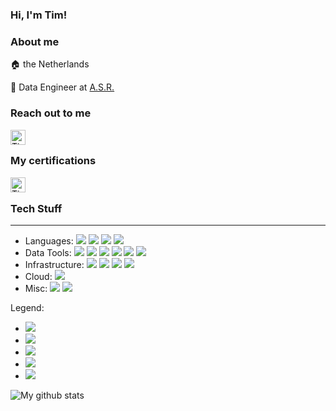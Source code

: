 ### Hi, I'm Tim!

### About me
:house: the Netherlands

:office: Data Engineer at [A.S.R.][2] 

### Reach out to me
[<img align="left" alt="Tim Voets | LinkedIn" width="24px" src="https://cdn.jsdelivr.net/npm/simple-icons@v3/icons/linkedin.svg" />][1]
<br />

### My certifications
[<img align="left" alt="Tim Voets | YourAcclaim" width="24px" src="https://cdn.youracclaim.com/assets/structure/logo-9cdb7df793567ed828676e986d492cf92dfcfba90a1f36593e0a2f3140d4cb18.svg" />][3]
<br />

### Tech Stuff
---
- Languages: 
![](https://img.shields.io/badge/-Python-brightgreen?style=flat&logo=Python&logoColor=white)
![](https://img.shields.io/badge/-Rust-blue?style=flat&logo=Rust&logoColor=white)
![](https://img.shields.io/badge/-Go-blue?style=flat&logo=Go&logoColor=white)
![](https://img.shields.io/badge/-Java-red?style=flat&logo=java&logoColor=white)
- Data Tools: 
![](https://img.shields.io/badge/-ElasticSearch-green?style=flat&logo=elasticsearch&logoColor=white)
![](https://img.shields.io/badge/-Logstash-brightgreen?style=flat&logo=logstash&logoColor=white)
![](https://img.shields.io/badge/-Beats-green?style=flat&logo=beats&logoColor=white)
![](https://img.shields.io/badge/-Apache_Kafka-brightgreen?style=flat&logo=apache-kafka&logoColor=white)
![](https://img.shields.io/badge/-Apache%20Spark-blue?style=flat&logo=apache-spark&logoColor=white)
![](https://img.shields.io/badge/-Apache%20Airflow-yellow?style=flat&logo=apache-airflow&logoColor=white)
- Infrastructure:
![](https://img.shields.io/badge/-Kubernetes-green?style=flat&logo=kubernetes&logoColor=white)
![](https://img.shields.io/badge/-Docker-green?style=flat&logo=docker&logoColor=white)
![](https://img.shields.io/badge/-Terraform-yellow?style=flat&logo=terraform)
![](https://img.shields.io/badge/-Linux-green?style=flat&logo=linux&logoColor=white)
- Cloud:
![](https://img.shields.io/badge/Azure-blue?style=flat&logo=microsoft-azure&logoColor=white)
- Misc:
![](https://img.shields.io/badge/-Git-yellow?style=flat&logo=git&logoColor=white)
![](https://img.shields.io/badge/-Bash-yellow?style=flat&logo=linux&logoColor=white)

Legend:
- ![](https://img.shields.io/badge/-very%20experienced-brightgreen)
- ![](https://img.shields.io/badge/-experienced-green)
- ![](https://img.shields.io/badge/-somewhat%20experienced-yellow)
- ![](https://img.shields.io/badge/-learning-blue)
- ![](https://img.shields.io/badge/-rusty-red)

![My github stats](https://github-readme-stats.vercel.app/api?username=Duchadian&hide=stars)

[1]: https://www.linkedin.com/in/tim-voets/
[2]: https://asr.nl
[3]: https://www.youracclaim.com/users/tim-voets
